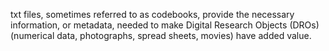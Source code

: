 txt files, sometimes referred to as codebooks, provide the necessary information, or metadata, needed to make Digital Research Objects (DROs) (numerical data, photographs, spread sheets, movies) have added value.
